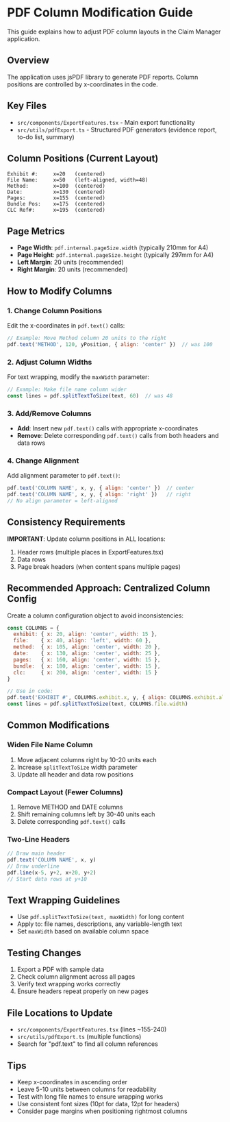 # PDF Column Modification Guide

This guide explains how to adjust PDF column layouts in the Claim Manager application.

## Overview
The application uses jsPDF library to generate PDF reports. Column positions are controlled by x-coordinates in the code.

## Key Files
- `src/components/ExportFeatures.tsx` - Main export functionality
- `src/utils/pdfExport.ts` - Structured PDF generators (evidence report, to-do list, summary)

## Column Positions (Current Layout)
```
Exhibit #:     x=20   (centered)
File Name:     x=50   (left-aligned, width=48)
Method:        x=100  (centered)
Date:          x=130  (centered)
Pages:         x=155  (centered)
Bundle Pos:    x=175  (centered)
CLC Ref#:      x=195  (centered)
```

## Page Metrics
- **Page Width**: `pdf.internal.pageSize.width` (typically 210mm for A4)
- **Page Height**: `pdf.internal.pageSize.height` (typically 297mm for A4)
- **Left Margin**: 20 units (recommended)
- **Right Margin**: 20 units (recommended)

## How to Modify Columns

### 1. Change Column Positions
Edit the x-coordinates in `pdf.text()` calls:
```javascript
// Example: Move Method column 20 units to the right
pdf.text('METHOD', 120, yPosition, { align: 'center' })  // was 100
```

### 2. Adjust Column Widths
For text wrapping, modify the `maxWidth` parameter:
```javascript
// Example: Make file name column wider
const lines = pdf.splitTextToSize(text, 60)  // was 48
```

### 3. Add/Remove Columns
- **Add**: Insert new `pdf.text()` calls with appropriate x-coordinates
- **Remove**: Delete corresponding `pdf.text()` calls from both headers and data rows

### 4. Change Alignment
Add alignment parameter to `pdf.text()`:
```javascript
pdf.text('COLUMN NAME', x, y, { align: 'center' })  // center
pdf.text('COLUMN NAME', x, y, { align: 'right' })   // right
// No align parameter = left-aligned
```

## Consistency Requirements
**IMPORTANT**: Update column positions in ALL locations:
1. Header rows (multiple places in ExportFeatures.tsx)
2. Data rows
3. Page break headers (when content spans multiple pages)

## Recommended Approach: Centralized Column Config
Create a column configuration object to avoid inconsistencies:

```javascript
const COLUMNS = {
  exhibit: { x: 20, align: 'center', width: 15 },
  file:    { x: 40, align: 'left', width: 60 },
  method:  { x: 105, align: 'center', width: 20 },
  date:    { x: 130, align: 'center', width: 25 },
  pages:   { x: 160, align: 'center', width: 15 },
  bundle:  { x: 180, align: 'center', width: 15 },
  clc:     { x: 200, align: 'center', width: 15 }
}

// Use in code:
pdf.text('EXHIBIT #', COLUMNS.exhibit.x, y, { align: COLUMNS.exhibit.align })
const lines = pdf.splitTextToSize(text, COLUMNS.file.width)
```

## Common Modifications

### Widen File Name Column
1. Move adjacent columns right by 10-20 units each
2. Increase `splitTextToSize` width parameter
3. Update all header and data row positions

### Compact Layout (Fewer Columns)
1. Remove METHOD and DATE columns
2. Shift remaining columns left by 30-40 units each
3. Delete corresponding `pdf.text()` calls

### Two-Line Headers
```javascript
// Draw main header
pdf.text('COLUMN NAME', x, y)
// Draw underline
pdf.line(x-5, y+2, x+20, y+2)
// Start data rows at y+10
```

## Text Wrapping Guidelines
- Use `pdf.splitTextToSize(text, maxWidth)` for long content
- Apply to: file names, descriptions, any variable-length text
- Set `maxWidth` based on available column space

## Testing Changes
1. Export a PDF with sample data
2. Check column alignment across all pages
3. Verify text wrapping works correctly
4. Ensure headers repeat properly on new pages

## File Locations to Update
- `src/components/ExportFeatures.tsx` (lines ~155-240)
- `src/utils/pdfExport.ts` (multiple functions)
- Search for "pdf.text" to find all column references

## Tips
- Keep x-coordinates in ascending order
- Leave 5-10 units between columns for readability
- Test with long file names to ensure wrapping works
- Use consistent font sizes (10pt for data, 12pt for headers)
- Consider page margins when positioning rightmost columns
